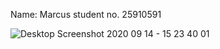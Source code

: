 Name: Marcus 
student no. 25910591



![Desktop Screenshot 2020 09 14 - 15 23 40 01](https://user-images.githubusercontent.com/71251797/93058330-d4e27580-f6a1-11ea-88e2-80313096df93.png)

